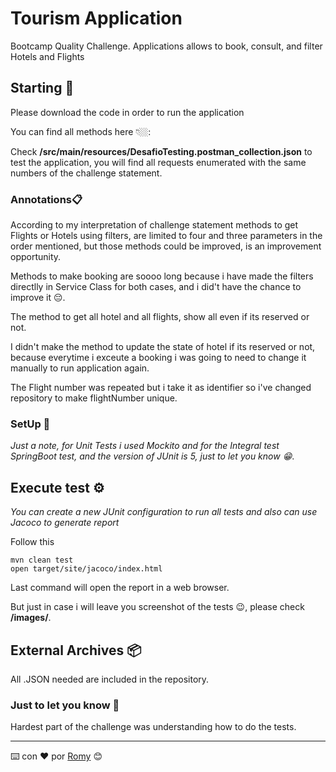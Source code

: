 # Tourism Application

Bootcamp Quality Challenge. Applications allows to book, consult, and filter Hotels and Flights

## Starting 🚀

Please download the code in order to run the application

You can find all methods here 👇🏼: 

Check **/src/main/resources/DesafioTesting.postman_collection.json** to test the application, you will find all requests enumerated with the same numbers of the challenge statement.


### Annotations📋

According to my interpretation of challenge statement methods to get Flights or Hotels using filters, are limited to four and three parameters in the order mentioned, but those methods could be improved, is an improvement opportunity.

Methods to make booking are soooo long because i have made the filters directlly in Service Class for both cases, and i did't have the chance to improve it 😔.

The method to get all hotel and all flights, show all even if its reserved or not. 

I didn't make the method to update the state of hotel if its reserved or not, because everytime i exceute a booking i was going to need to change it manually to run application again.

The Flight number was repeated but i take it as identifier so i've changed repository to make flightNumber unique.
### SetUp 🔧

_Just a note, for Unit Tests i used Mockito  and for the Integral test SpringBoot test, and the version of JUnit is 5, just to let you know 😁_.



## Execute test ⚙️

_You can create a new JUnit configuration to run all tests and also can use Jacoco to generate report_

Follow this

```
mvn clean test
open target/site/jacoco/index.html
```
Last command will open the report in a web browser.

But just in case i will leave you screenshot of the tests 😉, please check **/images/**.


## External Archives 📦

All .JSON needed are included in the repository.



### Just to let you know 📌

Hardest part of the challenge was understanding how to do the tests.





---
⌨️ con ❤️ por [Romy](https://github.com/romycaicedo/repo-test-bootcamp) 😊